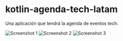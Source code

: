 # kotlin-agenda-tech-latam

Una aplicación que tendrá la agenda de eventos tech.

![Screenshot 1](https://github.com/DevPicon/kotlin-agenda-tech-latam/screenshots/device-2017-03-15-204841.png)
![Screenshot 2](https://github.com/DevPicon/kotlin-agenda-tech-latam/screenshots/device-2017-03-15-204918.png)
![Screenshot 3](https://github.com/DevPicon/kotlin-agenda-tech-latam/screenshots/device-2017-03-15-204933.png)